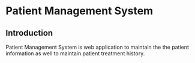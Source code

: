 # Patient Management System

## Introduction
Patient Management System is web application to maintain the the patient information as well to maintain patient treatment history.
